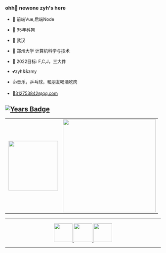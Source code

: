 ### ohh👋 newone zyh's here



- :orange_book:  前端Vue,后端Node

- :pig2: 95年科狗

- :office: 武汉                                                 

- 🏫 郑州大学 计算机科学与技术                                                                  

- :dart: 2022目标: F,C,J，三大件

- :two_hearts:zyh&&zmy

- :thumbsup:音乐，乒乓球，和朋友喝酒吃肉

- :e-mail:312753842@qq.com


[![Years Badge](https://badges.pufler.dev/years/yuhaozhai)](https://badges.pufler.dev) 
---



  <table style="margin-left: auto; margin-right: auto">
        <tr>
            <td>
            <img align="right" height="160" src="https://github-readme-stats.vercel.app/api?username=yuhaozhai&show_icons=true&icon_color=5cb3cc&text_color=ee3f4d&bg_color=ffffff&hide_title=true" />
            </td>
            <td>
               <img src="https://count.getloli.com/get/@yuhaozhai?theme=rule34" width="300" />
            </td>
        </tr>
    </table>

---

<p  align="center">  

 <a href="http://106.15.192.87/" target="_blank">

  <img src="https://img.icons8.com/external-soft-fill-juicy-fish/2x/external-bolt-essentials-soft-fill-soft-fill-juicy-fish.png" width="60px"/>  

</a>  

<a href="https://space.bilibili.com/23169505" target="_blank">

  <img src="https://img.icons8.com/color/2x/bilibili.png" width="60px"/>  

</a>
<a href="https://www.zhihu.com/people/yizhi-you-you-zi" target="_blank">

  <img src="https://img.icons8.com/material-outlined/2x/zhihu.png" width="60px"/>  

</a>

</p>

---


